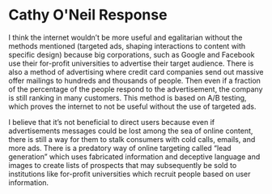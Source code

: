 # Cathy O'Neil Response

I think the internet wouldn’t be more useful and egalitarian without the methods mentioned (targeted ads, shaping interactions to content with specific design) because big corporations, such as Google and Facebook use their for-profit universities to advertise their target audience. 
There is also a method of advertising where credit card companies send out massive offer mailings to hundreds and thousands of people. Then even if a fraction of the percentage of the people respond to the advertisement, the company is still ranking in many customers. 
This method is based on A/B testing, which proves the internet to not be useful without the use of targeted ads.

I believe that it’s not beneficial to direct users because even if advertisements messages could be lost among the sea of online content, there is still a way for them to stalk consumers with cold calls, emails, and more ads. 
There is a predatory way of online targeting called “lead generation” which uses fabricated information and deceptive language and images to create lists of prospects that may subsequently be sold to institutions like for-profit universities which recruit people based on user information.
